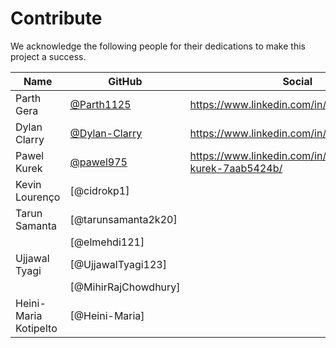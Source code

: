 # Contribute

We acknowledge the following people for their dedications to make this project a success.

| Name | GitHub | Social |
|------|--------|--------|
| Parth Gera | [@Parth1125](https://github.com/Parth1125) | https://www.linkedin.com/in/parthgera326/ |
| Dylan Clarry | [@Dylan-Clarry](https://github.com/Dylan-Clarry) | https://www.linkedin.com/in/dylanclarry/ |
| Pawel Kurek | [@pawel975](https://github.com/pawel975) | https://www.linkedin.com/in/pawe%C5%82-kurek-7aab5424b/ |
| Kevin Lourenço | [@cidrokp1]|
| Tarun Samanta |[@tarunsamanta2k20]
| | [@elmehdi121]
| Ujjawal Tyagi | [@UjjawalTyagi123]
| | [@MihirRajChowdhury]
| Heini-Maria Kotipelto | [@Heini-Maria]
